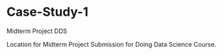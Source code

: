 # Case-Study-1
Midterm Project DDS

Location for Midterm Project Submission for Doing Data Science Course.
